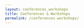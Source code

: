 ```yaml
---
layout: conferences_workshops
title: Conferences & Workshops
permalink: /conferences-workshops/
---
```

